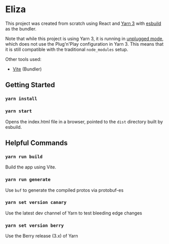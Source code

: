 # Eliza

This project was created from scratch using React and [Yarn 3](https://yarnpkg.com) with [esbuild](https://esbuild.github.io/) as the bundler.

Note that while this project is using Yarn 3, it is running in [unplugged mode](https://yarnpkg.com/getting-started/migration#step-by-step),
which does not use the Plug'n'Play configuration in Yarn 3.  This means that it is still compatible with the traditional `node_modules` setup.

Other tools used:

* [Vite](https://vitejs.dev/) (Bundler)

## Getting Started

### `yarn install`
### `yarn start`

Opens the index.html file in a browser, pointed to the `dist` directory built by esbuild.

## Helpful Commands

### `yarn run build`

Build the app using Vite.

### `yarn run generate`

Use `buf` to generate the compiled protos via protobuf-es

### `yarn set version canary`

Use the latest dev channel of Yarn to test bleeding edge changes

### `yarn set version berry`

Use the Berry release (3.x) of Yarn

